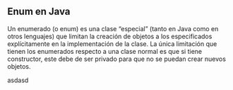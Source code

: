 ## Enum en Java

Un enumerado (o enum) es una clase “especial” (tanto en Java como en otros lenguajes) que limitan la creación de objetos a los especificados explícitamente en la implementación de la clase. La única limitación que tienen los enumerados respecto a una clase normal es que si tiene constructor, este debe de ser privado para que no se puedan crear nuevos objetos.

asdasd

